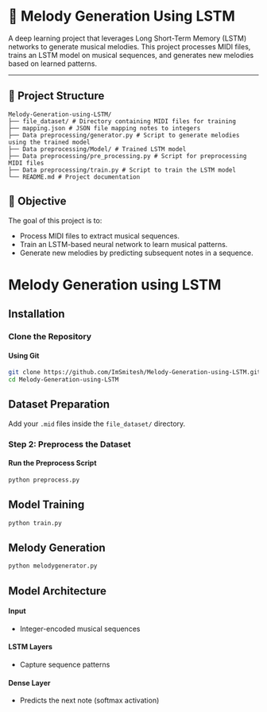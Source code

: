 # 🎵 Melody Generation Using LSTM

A deep learning project that leverages Long Short-Term Memory (LSTM) networks to generate musical melodies. This project processes MIDI files, trains an LSTM model on musical sequences, and generates new melodies based on learned patterns.

---

## 📁 Project Structure

```plaintext
Melody-Generation-using-LSTM/
├── file_dataset/ # Directory containing MIDI files for training
├── mapping.json # JSON file mapping notes to integers
├── Data preprocessing/generator.py # Script to generate melodies using the trained model
├── Data preprocessing/Model/ # Trained LSTM model
├── Data preprocessing/pre_processing.py # Script for preprocessing MIDI files
├── Data preprocessing/train.py # Script to train the LSTM model
└── README.md # Project documentation
```


## 🎯 Objective

The goal of this project is to:

- Process MIDI files to extract musical sequences.
- Train an LSTM-based neural network to learn musical patterns.
- Generate new melodies by predicting subsequent notes in a sequence.



# Melody Generation using LSTM

## Installation

### Clone the Repository
#### Using Git
```bash
git clone https://github.com/ImSmitesh/Melody-Generation-using-LSTM.git
cd Melody-Generation-using-LSTM
```

## Dataset Preparation

Add your `.mid` files inside the `file_dataset/` directory.

### Step 2: Preprocess the Dataset
#### Run the Preprocess Script
```bash
python preprocess.py
```

## Model Training

```bash
python train.py
```

## Melody Generation

```bash
python melodygenerator.py
```

## Model Architecture

#### Input
*   Integer-encoded musical sequences

#### LSTM Layers
*   Capture sequence patterns

#### Dense Layer
*   Predicts the next note (softmax activation)